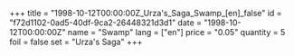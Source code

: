 +++
title = "1998-10-12T00:00:00Z_Urza's_Saga_Swamp_[en]_false"
id = "f72d1102-0ad5-40df-9ca2-26448321d3d1"
date = "1998-10-12T00:00:00Z"
name = "Swamp"
lang = ["en"]
price = "0.05"
quantity = 5
foil = false
set = "Urza's Saga"
+++

